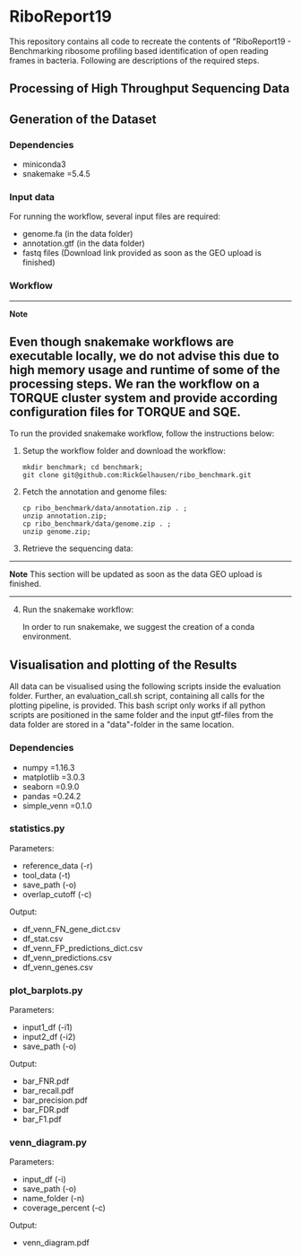 # RiboReport19
This repository contains all code to recreate the contents of "RiboReport19 - Benchmarking ribosome profiling based identification of open reading frames in bacteria. Following are descriptions of the required steps.

## Processing of High Throughput Sequencing Data

## Generation of the Dataset

### Dependencies
- miniconda3
- snakemake =5.4.5

### Input data
For running the workflow, several input files are required:
- genome.fa (in the data folder)
- annotation.gtf (in the data folder)
- fastq files (Download link provided as soon as the GEO upload is finished)

### Workflow
---
**Note**

Even though snakemake workflows are executable locally, we do not advise this due to high memory usage and runtime of some of the processing steps.
We ran the workflow on a TORQUE cluster system and provide according configuration files for TORQUE and SQE.
---

To run the provided snakemake workflow, follow the instructions below:

1. Setup the workflow folder and download the workflow:

   ~~~~
   mkdir benchmark; cd benchmark;
   git clone git@github.com:RickGelhausen/ribo_benchmark.git
   ~~~~

2. Fetch the annotation and genome files:

   ~~~~
   cp ribo_benchmark/data/annotation.zip . ;
   unzip annotation.zip;
   cp ribo_benchmark/data/genome.zip . ;
   unzip genome.zip;
   ~~~~

3. Retrieve the sequencing data:
---
**Note**
This section will be updated as soon as the data GEO upload is finished.

---

4. Run the snakemake workflow:

    In order to run snakemake, we suggest the creation of a conda environment.



## Visualisation and plotting of the Results
All data can be visualised using the following scripts inside the evaluation folder. Further, an evaluation_call.sh script, containing all calls for the plotting pipeline, is provided. This bash script only works if all python scripts are positioned in the same folder and the input gtf-files from the data folder are stored in a "data"-folder in the same location.

### Dependencies
- numpy =1.16.3
- matplotlib =3.0.3
- seaborn =0.9.0
- pandas =0.24.2
- simple_venn =0.1.0 

### statistics.py

Parameters:
- reference_data (-r)
- tool_data (-t)
- save_path (-o)
- overlap_cutoff (-c)

Output:
- df_venn_FN_gene_dict.csv
- df_stat.csv
- df_venn_FP_predictions_dict.csv
- df_venn_predictions.csv
- df_venn_genes.csv


### plot_barplots.py
Parameters:
- input1_df (-i1)
- input2_df (-i2)
- save_path (-o)

Output:
- bar_FNR.pdf
- bar_recall.pdf
- bar_precision.pdf
- bar_FDR.pdf
- bar_F1.pdf

### venn_diagram.py
Parameters:
- input_df (-i)
- save_path (-o)
- name_folder (-n)
- coverage_percent (-c)

Output:
- venn_diagram.pdf 


